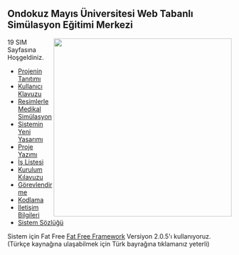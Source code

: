 ## Ondokuz Mayıs Üniversitesi Web Tabanlı Simülasyon Eğitimi Merkezi

<img src=https://github.com/19/sim/raw/master/public/img/a/toshiba-medical-tablet-pc.jpg width=400 align="right">

19 SIM Sayfasına Hoşgeldiniz.

- [Projenin Tanıtımı](https://github.com/19/sim/wiki/brief)
- [Kullanıcı Klavuzu](https://github.com/19/sim/wiki/guide)
- [Resimlerle Medikal Simülasyon](https://github.com/19/sim/wiki/pictures)
- [Sistemin Yeni Yasarımı](https://github.com/19/sim/wiki/design)
- [Proje Yazımı](https://github.com/19/sim/wiki/project)
- [İş Listesi](https://github.com/19/sim/issues)
- [Kurulum Kılavuzu](https://github.com/19/sim/wiki/setup)
- [Görevlendirme](https://github.com/19/sim/wiki/task)
- [Kodlama](https://github.com/19/sim/wiki/coding)
- [İletişim Bilgileri](https://github.com/19/sim/wiki/contact)
- [Sistem Sözlüğü](https://github.com/19/sim/wiki/dict)

Sistem için Fat Free [Fat Free Framework](http://fatfree.sourceforge.net/) Versiyon 2.0.5'ı
kullanıyoruz. (Türkçe kaynağına ulaşabilmek için Türk bayrağına tıklamanız yeterli)


